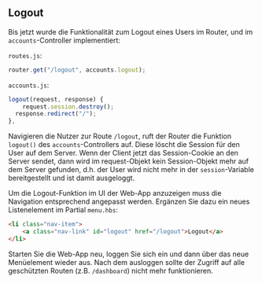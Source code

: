 ## Logout

Bis jetzt wurde die Funktionalität zum Logout eines Users im Router, und im `accounts`-Controller implementiert:

`routes.js`:

```js
router.get("/logout", accounts.logout); 
```

`accounts.js`:

```js
logout(request, response) {
	request.session.destroy();
  response.redirect("/");
},
```

Navigieren die Nutzer zur Route `/logout`, ruft der Router die Funktion `logout()` des `accounts`-Controllers auf. Diese löscht die Session für den User auf dem Server. Wenn der Client jetzt das Session-Cookie an den Server sendet, dann wird im request-Objekt kein Session-Objekt mehr auf dem Server gefunden, d.h. der User wird nicht mehr in der `session`-Variable bereitgestellt und ist damit ausgeloggt.

Um die Logout-Funktion im UI der Web-App anzuzeigen muss die Navigation entsprechend angepasst werden. Ergänzen Sie dazu ein neues Listenelement im Partial `menu.hbs`:

```html
<li class="nav-item">
	<a class="nav-link" id="logout" href="/logout">Logout</a>
</li>
```

Starten Sie die Web-App neu, loggen Sie sich ein und dann über das neue Menüelement wieder aus. Nach dem ausloggen sollte der Zugriff auf alle geschützten Routen (z.B. `/dashboard`) nicht mehr funktionieren.
